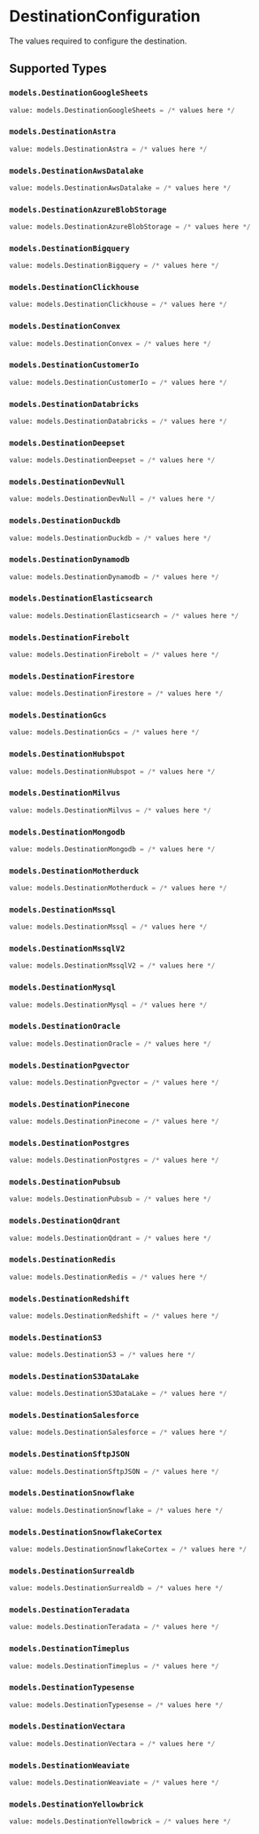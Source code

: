 # DestinationConfiguration

The values required to configure the destination.


## Supported Types

### `models.DestinationGoogleSheets`

```python
value: models.DestinationGoogleSheets = /* values here */
```

### `models.DestinationAstra`

```python
value: models.DestinationAstra = /* values here */
```

### `models.DestinationAwsDatalake`

```python
value: models.DestinationAwsDatalake = /* values here */
```

### `models.DestinationAzureBlobStorage`

```python
value: models.DestinationAzureBlobStorage = /* values here */
```

### `models.DestinationBigquery`

```python
value: models.DestinationBigquery = /* values here */
```

### `models.DestinationClickhouse`

```python
value: models.DestinationClickhouse = /* values here */
```

### `models.DestinationConvex`

```python
value: models.DestinationConvex = /* values here */
```

### `models.DestinationCustomerIo`

```python
value: models.DestinationCustomerIo = /* values here */
```

### `models.DestinationDatabricks`

```python
value: models.DestinationDatabricks = /* values here */
```

### `models.DestinationDeepset`

```python
value: models.DestinationDeepset = /* values here */
```

### `models.DestinationDevNull`

```python
value: models.DestinationDevNull = /* values here */
```

### `models.DestinationDuckdb`

```python
value: models.DestinationDuckdb = /* values here */
```

### `models.DestinationDynamodb`

```python
value: models.DestinationDynamodb = /* values here */
```

### `models.DestinationElasticsearch`

```python
value: models.DestinationElasticsearch = /* values here */
```

### `models.DestinationFirebolt`

```python
value: models.DestinationFirebolt = /* values here */
```

### `models.DestinationFirestore`

```python
value: models.DestinationFirestore = /* values here */
```

### `models.DestinationGcs`

```python
value: models.DestinationGcs = /* values here */
```

### `models.DestinationHubspot`

```python
value: models.DestinationHubspot = /* values here */
```

### `models.DestinationMilvus`

```python
value: models.DestinationMilvus = /* values here */
```

### `models.DestinationMongodb`

```python
value: models.DestinationMongodb = /* values here */
```

### `models.DestinationMotherduck`

```python
value: models.DestinationMotherduck = /* values here */
```

### `models.DestinationMssql`

```python
value: models.DestinationMssql = /* values here */
```

### `models.DestinationMssqlV2`

```python
value: models.DestinationMssqlV2 = /* values here */
```

### `models.DestinationMysql`

```python
value: models.DestinationMysql = /* values here */
```

### `models.DestinationOracle`

```python
value: models.DestinationOracle = /* values here */
```

### `models.DestinationPgvector`

```python
value: models.DestinationPgvector = /* values here */
```

### `models.DestinationPinecone`

```python
value: models.DestinationPinecone = /* values here */
```

### `models.DestinationPostgres`

```python
value: models.DestinationPostgres = /* values here */
```

### `models.DestinationPubsub`

```python
value: models.DestinationPubsub = /* values here */
```

### `models.DestinationQdrant`

```python
value: models.DestinationQdrant = /* values here */
```

### `models.DestinationRedis`

```python
value: models.DestinationRedis = /* values here */
```

### `models.DestinationRedshift`

```python
value: models.DestinationRedshift = /* values here */
```

### `models.DestinationS3`

```python
value: models.DestinationS3 = /* values here */
```

### `models.DestinationS3DataLake`

```python
value: models.DestinationS3DataLake = /* values here */
```

### `models.DestinationSalesforce`

```python
value: models.DestinationSalesforce = /* values here */
```

### `models.DestinationSftpJSON`

```python
value: models.DestinationSftpJSON = /* values here */
```

### `models.DestinationSnowflake`

```python
value: models.DestinationSnowflake = /* values here */
```

### `models.DestinationSnowflakeCortex`

```python
value: models.DestinationSnowflakeCortex = /* values here */
```

### `models.DestinationSurrealdb`

```python
value: models.DestinationSurrealdb = /* values here */
```

### `models.DestinationTeradata`

```python
value: models.DestinationTeradata = /* values here */
```

### `models.DestinationTimeplus`

```python
value: models.DestinationTimeplus = /* values here */
```

### `models.DestinationTypesense`

```python
value: models.DestinationTypesense = /* values here */
```

### `models.DestinationVectara`

```python
value: models.DestinationVectara = /* values here */
```

### `models.DestinationWeaviate`

```python
value: models.DestinationWeaviate = /* values here */
```

### `models.DestinationYellowbrick`

```python
value: models.DestinationYellowbrick = /* values here */
```

